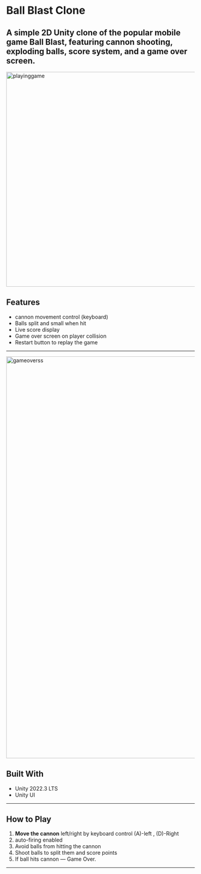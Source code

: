 # Ball Blast Clone 

A simple 2D Unity clone of the popular mobile game Ball Blast, featuring cannon shooting, exploding balls, score system, and a game over screen.
---
<img width="1147" height="573" alt="playinggame" src="https://github.com/user-attachments/assets/41e055ae-3334-4d6a-8b86-8935773139cd" />

##  Features

-  cannon movement control (keyboard)
-  Balls split and small when hit
-  Live score display
-  Game over screen on player collision
-  Restart button to replay the game


---
<img width="1908" height="1072" alt="gameoverss" src="https://github.com/user-attachments/assets/8c312585-7a31-4198-8075-67bd15964fb5" />


## Built With

- Unity 2022.3 LTS
- Unity UI 

---

## How to Play

1. **Move the cannon** left/right by keyboard control (A)-left , (D)-Right
2. auto-firing enabled
3. Avoid balls from hitting the cannon
4. Shoot balls to split them and score points
5. If ball hits cannon — Game Over.

---
